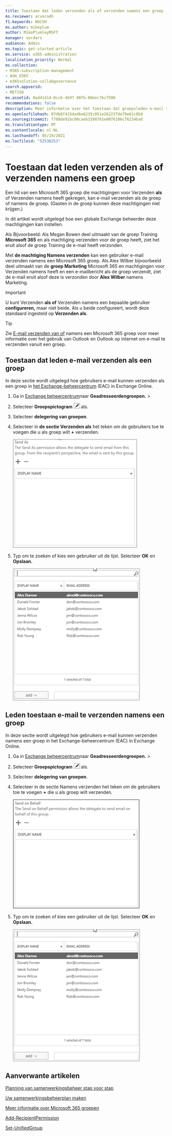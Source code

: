 ```yaml
---
title: Toestaan dat leden verzenden als of verzenden namens een groep
ms.reviewer: arvaradh
f1.keywords: NOCSH
ms.author: mikeplum
author: MikePlumleyMSFT
manager: serdars
audience: Admin
ms.topic: get-started-article
ms.service: o365-administration
localization_priority: Normal
ms.collection:
- M365-subscription-management
- Adm_O365
- m365solution-collabgovernance
search.appverid:
- MET150
ms.assetid: 0ad41414-0cc6-4b97-90fb-06bec7bcf590
recommendations: false
description: Meer informatie over het toestaan dat groepsleden e-mail verzenden als Microsoft 365 groep of e-mail verzenden namens een Microsoft 365 groep.
ms.openlocfilehash: 07db8f415da46e6235c051e262237de79e61c8b9
ms.sourcegitcommit: f780de91bc00caeb1598781e0076106c76234bad
ms.translationtype: MT
ms.contentlocale: nl-NL
ms.lasthandoff: 05/19/2021
ms.locfileid: "52538253"
---
```

# <a name="allow-members-to-send-as-or-send-on-behalf-of-a-group"></a>Toestaan dat leden verzenden als of verzenden namens een groep

Een lid van een Microsoft 365 groep die machtigingen  voor Verzenden **als** of Verzenden namens heeft gekregen, kan e-mail verzenden als de groep of namens de groep. (Gasten in de groep kunnen deze machtigingen niet krijgen.)

In dit artikel wordt uitgelegd hoe een globale Exchange beheerder deze machtigingen kan instellen.
  
Als Bijvoorbeeld: Als Megan Bowen deel uitmaakt van de  groep Training **Microsoft 365** en als machtiging verzenden voor de groep heeft, ziet het eruit alsof de groep Training de e-mail heeft verzonden.  
  
Met **de machtiging Namens verzenden** kan een gebruiker e-mail verzenden namens een Microsoft 365 groep. Als Alex Wilber bijvoorbeeld deel uitmaakt van de **groep Marketing**  Microsoft 365 en machtigingen voor Verzenden namens heeft en een e-mailbericht als de groep verzendt, ziet de e-mail eruit alsof deze is verzonden door **Alex Wilber** namens Marketing.

> [!IMPORTANT]
> U kunt Verzenden **als of** Verzenden namens een bepaalde gebruiker **configureren,** maar niet beide. Als u beide configureert, wordt deze standaard ingesteld op **Verzenden als**.

> [!TIP]
> Zie [E-mail verzenden van of](https://support.microsoft.com/office/0f4964af-aec6-484b-a65c-0434df8cdb6b) namens een Microsoft 365 groep voor meer informatie over het gebruik van Outlook en Outlook op internet om e-mail te verzenden vanuit een groep.
    
## <a name="allow-members-to-send-email-as-a-group"></a>Toestaan dat leden e-mail verzenden als een groep

In deze sectie wordt uitgelegd hoe gebruikers e-mail kunnen verzenden als een groep in [het Exchange-beheercentrum](https://go.microsoft.com/fwlink/p/?linkid=2059104) (EAC) in Exchange Online.
  
1. Ga in <a href="https://go.microsoft.com/fwlink/p/?linkid=2059104" target="_blank">Exchange beheercentrum</a>naar **Geadresseerdengroepen.** \> 
    
2. Selecteer **Groepspictogram** ![ Bewerken bewerken in de groep die u wilt toestaan dat gebruikers verzenden ](../media/0cfcb590-dc51-4b4f-9276-bb2ce300d87e.png) als.   
    
3. Selecteer **delegering van groepen**.
    
4. Selecteer in **de sectie Verzenden als** het teken om de gebruikers toe te voegen die u als groep wilt **+** verzenden. 
    
    ![Schermafbeelding van het dialoogvenster Verzenden als](../media/1df167f6-1eff-4f98-9ecd-4230fab46557.png)
  
5. Typ om te zoeken of kies een gebruiker uit de lijst. Selecteer **OK** en **Opslaan.**
    
    ![Typ om een gebruiker in de lijst te zoeken of te kiezen](../media/522919cf-664c-4a25-8076-c51c8c9fbe43.png)
  
## <a name="allow-members-to-send-email-on-behalf-of-a-group"></a>Leden toestaan e-mail te verzenden namens een groep

In deze sectie wordt uitgelegd hoe gebruikers e-mail kunnen verzenden namens een groep in het Exchange-beheercentrum (EAC) in Exchange Online.
  
1. Ga in <a href="https://go.microsoft.com/fwlink/p/?linkid=2059104" target="_blank">Exchange beheercentrum</a>naar **Geadresseerdengroepen.** \> 
    
2. Selecteer **Groepspictogram** ![ Bewerken bewerken in de groep die u wilt toestaan dat gebruikers verzenden ](../media/0cfcb590-dc51-4b4f-9276-bb2ce300d87e.png) als. 
    
3. Selecteer **delegering van groepen**.
    
4. Selecteer in de sectie Namens verzenden het teken om de gebruikers toe te voegen **+** die u als groep wilt verzenden. 
    
    ![Schermafbeelding van verzenden namens dialoogvenster](../media/2bae0579-8907-4d6b-8920-ddd6555897b4.png)
  
5. Typ om te zoeken of kies een gebruiker uit de lijst. Selecteer **OK** en **Opslaan.**
    
    ![Typ om een gebruiker in de lijst te zoeken of te kiezen](../media/522919cf-664c-4a25-8076-c51c8c9fbe43.png)

## <a name="related-articles"></a>Aanverwante artikelen

[Planning van samenwerkingsbeheer stap voor stap](collaboration-governance-overview.md#collaboration-governance-planning-step-by-step)

[Uw samenwerkingsbeheerplan maken](collaboration-governance-first.md)

[Meer informatie over Microsoft 365 groepen](https://support.microsoft.com/office/b565caa1-5c40-40ef-9915-60fdb2d97fa2)

[Add-RecipientPermission](/powershell/module/exchange/add-recipientpermission)

[Set-UnifiedGroup](/powershell/module/exchange/set-unifiedgroup)